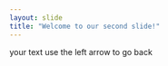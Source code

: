 ```yaml
---
layout: slide
title: "Welcome to our second slide!"
--- 
```

your text
use the left arrow to go back
